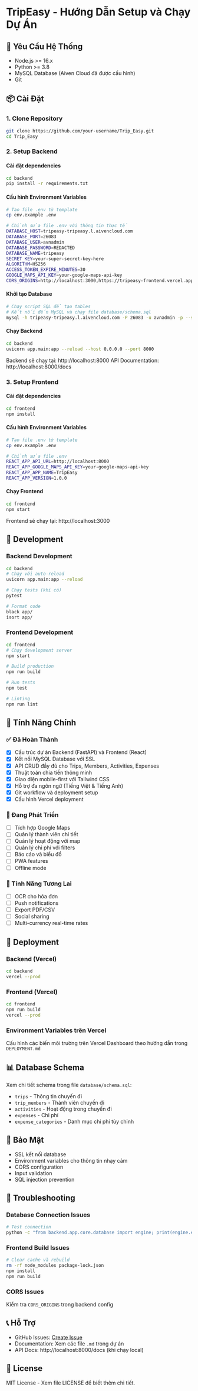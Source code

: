 # TripEasy - Hướng Dẫn Setup và Chạy Dự Án

## 🚀 Yêu Cầu Hệ Thống
- Node.js >= 16.x
- Python >= 3.8
- MySQL Database (Aiven Cloud đã được cấu hình)
- Git

## 📦 Cài Đặt

### 1. Clone Repository
```bash
git clone https://github.com/your-username/Trip_Easy.git
cd Trip_Easy
```

### 2. Setup Backend

#### Cài đặt dependencies
```bash
cd backend
pip install -r requirements.txt
```

#### Cấu hình Environment Variables
```bash
# Tạo file .env từ template
cp env.example .env

# Chỉnh sửa file .env với thông tin thực tế
DATABASE_HOST=tripeasy-tripeasy.l.aivencloud.com
DATABASE_PORT=26083
DATABASE_USER=avnadmin
DATABASE_PASSWORD=REDACTED
DATABASE_NAME=tripeasy
SECRET_KEY=your-super-secret-key-here
ALGORITHM=HS256
ACCESS_TOKEN_EXPIRE_MINUTES=30
GOOGLE_MAPS_API_KEY=your-google-maps-api-key
CORS_ORIGINS=http://localhost:3000,https://tripeasy-frontend.vercel.app
```

#### Khởi tạo Database
```bash
# Chạy script SQL để tạo tables
# Kết nối đến MySQL và chạy file database/schema.sql
mysql -h tripeasy-tripeasy.l.aivencloud.com -P 26083 -u avnadmin -p --ssl-ca=backend/app/core/ca-cert.pem tripeasy < database/schema.sql
```

#### Chạy Backend
```bash
cd backend
uvicorn app.main:app --reload --host 0.0.0.0 --port 8000
```

Backend sẽ chạy tại: http://localhost:8000
API Documentation: http://localhost:8000/docs

### 3. Setup Frontend

#### Cài đặt dependencies
```bash
cd frontend
npm install
```

#### Cấu hình Environment Variables
```bash
# Tạo file .env từ template
cp env.example .env

# Chỉnh sửa file .env
REACT_APP_API_URL=http://localhost:8000
REACT_APP_GOOGLE_MAPS_API_KEY=your-google-maps-api-key
REACT_APP_APP_NAME=TripEasy
REACT_APP_VERSION=1.0.0
```

#### Chạy Frontend
```bash
cd frontend
npm start
```

Frontend sẽ chạy tại: http://localhost:3000

## 🔧 Development

### Backend Development
```bash
cd backend
# Chạy với auto-reload
uvicorn app.main:app --reload

# Chạy tests (khi có)
pytest

# Format code
black app/
isort app/
```

### Frontend Development
```bash
cd frontend
# Chạy development server
npm start

# Build production
npm run build

# Run tests
npm test

# Linting
npm run lint
```

## 📱 Tính Năng Chính

### ✅ Đã Hoàn Thành
- [x] Cấu trúc dự án Backend (FastAPI) và Frontend (React)
- [x] Kết nối MySQL Database với SSL
- [x] API CRUD đầy đủ cho Trips, Members, Activities, Expenses
- [x] Thuật toán chia tiền thông minh
- [x] Giao diện mobile-first với Tailwind CSS
- [x] Hỗ trợ đa ngôn ngữ (Tiếng Việt & Tiếng Anh)
- [x] Git workflow và deployment setup
- [x] Cấu hình Vercel deployment

### 🚧 Đang Phát Triển
- [ ] Tích hợp Google Maps
- [ ] Quản lý thành viên chi tiết
- [ ] Quản lý hoạt động với map
- [ ] Quản lý chi phí với filters
- [ ] Báo cáo và biểu đồ
- [ ] PWA features
- [ ] Offline mode

### 🔮 Tính Năng Tương Lai
- [ ] OCR cho hóa đơn
- [ ] Push notifications
- [ ] Export PDF/CSV
- [ ] Social sharing
- [ ] Multi-currency real-time rates

## 🚀 Deployment

### Backend (Vercel)
```bash
cd backend
vercel --prod
```

### Frontend (Vercel)
```bash
cd frontend
npm run build
vercel --prod
```

### Environment Variables trên Vercel
Cấu hình các biến môi trường trên Vercel Dashboard theo hướng dẫn trong `DEPLOYMENT.md`

## 📊 Database Schema

Xem chi tiết schema trong file `database/schema.sql`:
- `trips` - Thông tin chuyến đi
- `trip_members` - Thành viên chuyến đi
- `activities` - Hoạt động trong chuyến đi
- `expenses` - Chi phí
- `expense_categories` - Danh mục chi phí tùy chỉnh

## 🔐 Bảo Mật

- SSL kết nối database
- Environment variables cho thông tin nhạy cảm
- CORS configuration
- Input validation
- SQL injection prevention

## 🐛 Troubleshooting

### Database Connection Issues
```bash
# Test connection
python -c "from backend.app.core.database import engine; print(engine.execute('SELECT 1').scalar())"
```

### Frontend Build Issues
```bash
# Clear cache và rebuild
rm -rf node_modules package-lock.json
npm install
npm run build
```

### CORS Issues
Kiểm tra `CORS_ORIGINS` trong backend config

## 📞 Hỗ Trợ

- GitHub Issues: [Create Issue](https://github.com/your-username/Trip_Easy/issues)
- Documentation: Xem các file `.md` trong dự án
- API Docs: http://localhost:8000/docs (khi chạy local)

## 📄 License
MIT License - Xem file LICENSE để biết thêm chi tiết.
